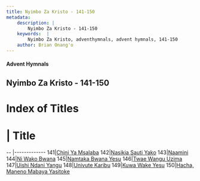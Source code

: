 ```yaml
---
title: Nyimbo Za Kristo - 141-150
metadata:
    description: |
        Nyimbo Za Kristo - 141-150
    keywords:  |
        Nyimbo Za Kristo, adventhymnals, advent hymnals, 141-150
    author: Brian Onang'o
---
```


#### Advent Hymnals
## Nyimbo Za Kristo - 141-150

# Index of Titles
# | Title                        
-- |-------------
141|[Chini Ya Msalaba](/nyimbo-za-kristo/101-200/141-150/Chini-Ya-Msalaba)
142|[Nasikia Sauti Yako](/nyimbo-za-kristo/101-200/141-150/Nasikia-Sauti-Yako)
143|[Naamini](/nyimbo-za-kristo/101-200/141-150/Naamini)
144|[Ni Wako Bwana](/nyimbo-za-kristo/101-200/141-150/Ni-Wako-Bwana)
145|[Namtaka Bwana Yesu](/nyimbo-za-kristo/101-200/141-150/Namtaka-Bwana-Yesu)
146|[Twae Wangu Uzima](/nyimbo-za-kristo/101-200/141-150/Twae-Wangu-Uzima)
147|[Uishi Ndani Yangu](/nyimbo-za-kristo/101-200/141-150/Uishi-Ndani-Yangu)
148|[Univute Karibu](/nyimbo-za-kristo/101-200/141-150/Univute-Karibu)
149|[Kuwa Wake Yesu](/nyimbo-za-kristo/101-200/141-150/Kuwa-Wake-Yesu)
150|[Hacha, Maneno Mabaya Yasitoke](/nyimbo-za-kristo/101-200/141-150/Hacha,-Maneno-Mabaya-Yasitoke)